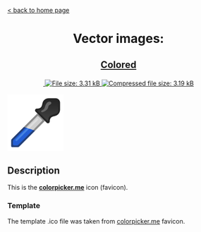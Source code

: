 [&lt; back to home page](../../../../ "Home page")

<h1><p align="center">Vector images: </p></h1>

<h2><p align="center"><a href="ColorPicker.colored.svg" title="View & Download ColorPicker colored icon">Colored</a></p></h2>
<div class="badges" align="center">
	<a href="https://validator.w3.org/nu/?showsource=yes&showoutline=yes&showimagereport=yes&doc=http%3A%2F%2Fsvg.n-panuhin.info%2FSVG%2FColorPicker%2FColorPicker.colored.svg" target="_blank" title="W3C validation">
		<img alt="" src="https://img.shields.io/w3c-validation/xml?preset=SVG%201.1%2C%20URL%2C%20XHTML%2C%20MathML%203.0&targetUrl=http%3A%2F%2Fn-panuhin.info%2Fredirect.php%3Fu%3Dhttp%3A%2F%2Fsvg.n-panuhin.info%2FSVG%2FColorPicker%2FColorPicker.colored.svg">
	</a>
	<a href="ColorPicker.colored.svg" target="_blank" title="File size">
		<img alt="File size: 3.31 kB" src="https://img.shields.io/static/v1?cacheSeconds=10800&style=flat&label=File%20size&message=3.31%20kB&color=0aa">
	</a>
	<a href="ColorPicker.colored.svg" target="_blank" title="File size">
		<img alt="Compressed file size: 3.19 kB" src="https://img.shields.io/static/v1?cacheSeconds=10800&style=flat&label=Compressed&message=3.19%20kB&color=bb0">
	</a>
</div>
<div>
	<br>
	<img src="ColorPicker.colored.svg" alt="ColorPicker colored icon" title="ColorPicker colored icon">
	<br>
</div>

## Description

This is the **[colorpicker.me](https://colorpicker.me "Visit colorpicker.me")** icon (favicon).

### Template

The template .ico file was taken from [colorpicker.me](https://colorpicker.me "Visit colorpicker.me") favicon.